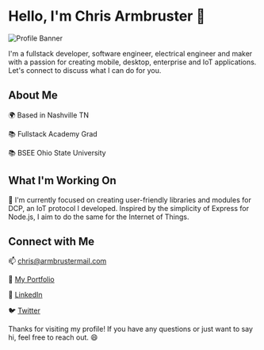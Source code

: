 # Hello, I'm Chris Armbruster 👋

![Profile Banner](https://your-banner-url.com/banner.png)

I'm a fullstack developer, software engineer, electrical engineer and maker with a passion for creating mobile, desktop, enterprise and IoT applications. Let's connect to discuss what I can do for you.

## About Me

 🌍  Based in Nashville TN
 
 📚  Fullstack Academy Grad
 
 📚  BSEE Ohio State University

## What I'm Working On

🔭 I'm currently focused on creating user-friendly libraries and modules for DCP, an IoT protocol I developed.  Inspired by the simplicity of Express for Node.js, I aim to do the same for the Internet of Things.

## Connect with Me

 📫  chris@armbrustermail.com
 
 🔗  [My Portfolio](https://portfolio.rev4labs.com)
 
 🔗  [LinkedIn](https://www.linkedin.com/in/chrisallenarmbruster/)
 
 🐦  [Twitter](https://twitter.com/@CAArmbruster/)

<!--
## My GitHub Stats

![GitHub Stats](https://github-readme-stats.vercel.app/api?username=chrisallenarmbruster&show_icons=true&count_private=true)

## My Top Languages

![Top Languages](https://github-readme-stats.vercel.app/api/top-langs/?username=chrisallenarmbruster&layout=compact)

## My GitHub Activity

![GitHub Activity](https://activity-graph.herokuapp.com/graph?username=chrisallenarmbruster&theme=github)
-->

Thanks for visiting my profile! If you have any questions or just want to say hi, feel free to reach out. 😄
